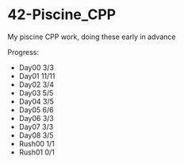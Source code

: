 # 42-Piscine_CPP
My piscine CPP work, doing these early in advance

Progress:
- Day00 3/3
- Day01 11/11
- Day02 3/4
- Day03 5/5
- Day04 3/5
- Day05 6/6
- Day06 3/3
- Day07 3/3
- Day08 3/5
- Rush00 1/1
- Rush01 0/1
